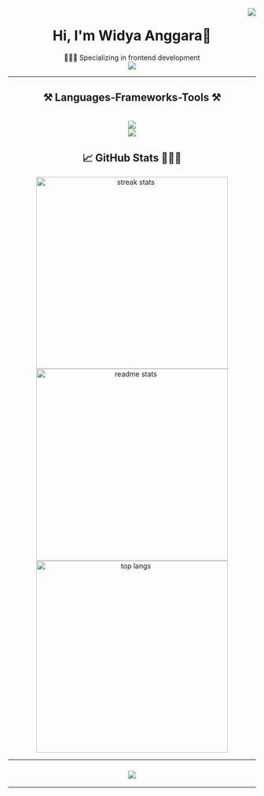 <img align="right" src="https://visitor-badge.laobi.icu/badge?page_id=widyaanggara.widyaanggara&left_text=My%20Page%20Visitors" />

<h1 align="center">
  Hi, I'm Widya Anggara👋
</h1>

<div align="center">
  🧑🏻‍💻 Specializing in frontend development
  
</div>

<div align="center">
  <a href="https://www.linkedin.com/in/widyanggara" target="_blank">
    <img src="https://img.shields.io/badge/LinkedIn-0077B5?style=for-the-badge&logo=linkedin&logoColor=white" target="_blank" />
  </a>
</div>

<hr>


<h2 align="center">⚒️ Languages-Frameworks-Tools ⚒️</h2>
<br/>
<div align="center">
    <img src="https://skillicons.dev/icons?i=html,css,javascript,bootstrap,tailwind,react,scss" /><br>
    <img src="https://skillicons.dev/icons?i=python,cpp,php,mysql,github,vscode,figma,git" /><br>
</div>

<h2 align="center">📈 GitHub Stats 🧑🏻‍💻</h2>
<div align="center">
  <img width=390 src="https://streak-stats.demolab.com/?user=widyaanggara&count_private=true&theme=react&border_radius=10" alt="streak stats" />
  <br>
  <img width=390 src="https://github-readme-stats.vercel.app/api?username=widyaanggara&count_private=true&show_icons=true&theme=react&include_all_commits=true&border_radius=10" alt="readme stats" />
  <br>
  <img width=390 src="https://github-readme-stats-salesp07.vercel.app/api/top-langs/?username=widyaanggara&hide=HTML&langs_count=8&layout=compact&theme=react&border_radius=10&size_weight=0.5&count_weight=0.5&exclude_repo=github-readme-stats" alt="top langs" />
</div>

<hr>

<h3 align="center">
  <img src="https://readme-typing-svg.herokuapp.com/?font=Righteous&size=25&center=true&vCenter=true&width=500&height=70&duration=4000&lines=Thanks+for+visiting!+✌️">
</h3>

<hr>
